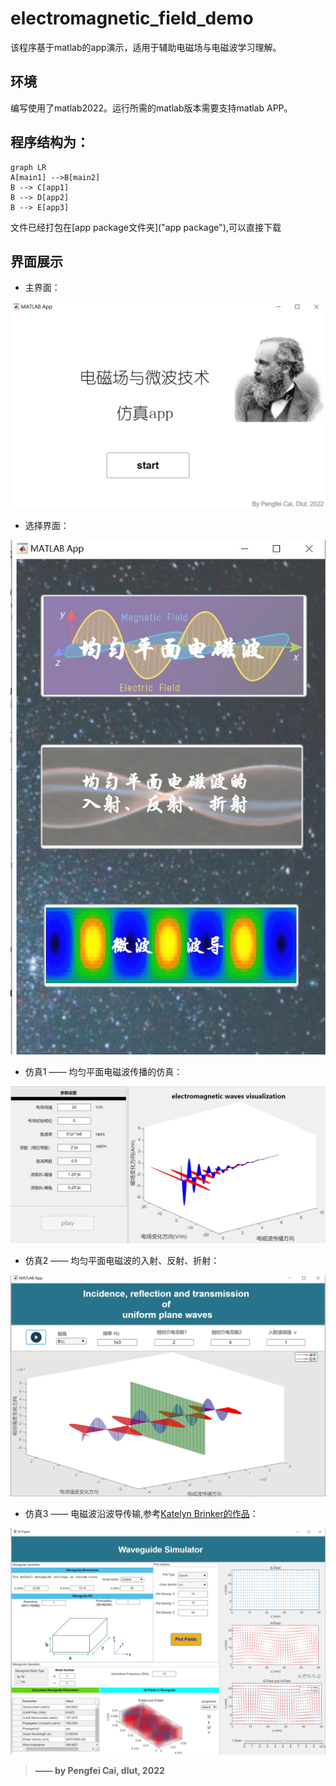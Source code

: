 # electromagnetic_field_demo

  该程序基于matlab的app演示，适用于辅助电磁场与电磁波学习理解。
 
 ## 环境
 编写使用了matlab2022。运行所需的matlab版本需要支持matlab APP。
 
 ## 程序结构为：
 ```mermaid
graph LR
A[main1] -->B[main2]
B --> C[app1]
B --> D[app2]
B --> E[app3]
```
文件已经打包在[app package文件夹]("app package"),可以直接下载
## 界面展示
- 主界面： 

![main1](images/image1.jpg)
- 选择界面：
<div align="center">
    <img src="images/image2.jpg" alt="main2">
 </div>
  
- 仿真1 —— 均匀平面电磁波传播的仿真：

![app1](images/image3.jpg)
- 仿真2 —— 均匀平面电磁波的入射、反射、折射：

![app2](images/image4.jpg)

- 仿真3 —— 电磁波沿波导传输,参考[Katelyn Brinker的作品](https://www.mathworks.com/matlabcentral/fileexchange/98779-rectangular-waveguide-simulator)：  


![app3](images/image5.jpg)

> **—— by Pengfei Cai, dlut, 2022**



